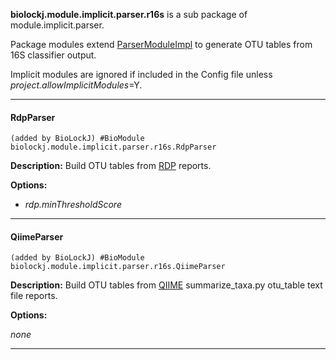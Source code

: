 **biolockj.module.implicit.parser.r16s** is a sub package of module.implicit.parser.<br>

Package modules extend [ParserModuleImpl](https://msioda.github.io/BioLockJ/docs/biolockj/module/implicit/parser/ParserModuleImpl.html) to  generate OTU tables from 16S classifier output.

Implicit modules are ignored if included in the Config file unless *project.allowImplicitModules*=Y.<br>

----

#### RdpParser
`(added by BioLockJ) #BioModule biolockj.module.implicit.parser.r16s.RdpParser`

**Description:**  Build OTU tables from [RDP](http://rdp.cme.msu.edu/classifier/classifier.jsp) reports. 

**Options:**

  - *rdp.minThresholdScore*

----

#### QiimeParser
`(added by BioLockJ) #BioModule biolockj.module.implicit.parser.r16s.QiimeParser`

**Description:**  Build OTU tables from [QIIME](http://qiime.org) summarize_taxa.py otu_table text file reports.

**Options:**

 *none*

----